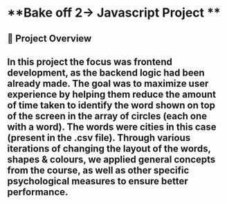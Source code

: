 # **Bake off 2-> Javascript Project **

## 📌 **Project Overview**
In this project the focus was frontend development, as the backend logic had been already made.
The goal was to maximize user experience by helping them reduce the amount of time taken to identify the word shown on top of the screen in the array of circles (each one with a word). The words were cities in this case (present in the .csv file).
Through various iterations of changing the layout of the words, shapes & colours, we applied general concepts from the course, as well as other specific psychological measures to ensure better performance.
---
